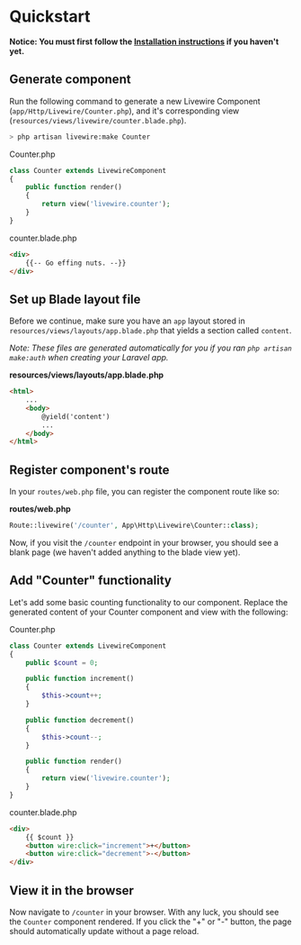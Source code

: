 # Quickstart

**Notice: You must first follow the [Installation instructions](/livewire/docs/installation) if you haven't yet.**

## Generate component

Run the following command to generate a new Livewire Component (`app/Http/Livewire/Counter.php`), and it's corresponding view (`resources/views/livewire/counter.blade.php`).

```bash
> php artisan livewire:make Counter
```

<div title="Component">
<div title="Component__class">

Counter.php
```php
class Counter extends LivewireComponent
{
    public function render()
    {
        return view('livewire.counter');
    }
}
```

</div>
<div title="Component__view">

counter.blade.php
```html
<div>
    {{-- Go effing nuts. --}}
</div>
```

</div>
</div>

## Set up Blade layout file

Before we continue, make sure you have an `app` layout stored in `resources/views/layouts/app.blade.php` that yields a section called `content`.

_Note: These files are generated automatically for you if you ran `php artisan make:auth` when creating your Laravel app._

**resources/views/layouts/app.blade.php**
```html
<html>
    ...
    <body>
        @yield('content')
        ...
    </body>
</html>
```

## Register component's route

In your `routes/web.php` file, you can register the component route like so:

**routes/web.php**
```php
Route::livewire('/counter', App\Http\Livewire\Counter::class);
```

Now, if you visit the `/counter` endpoint in your browser, you should see a blank page (we haven't added anything to the blade view yet).

## Add "Counter" functionality

 Let's add some basic counting functionality to our component. Replace the generated content of your Counter component and view with the following:

<div title="Component">
<div title="Component__class">

Counter.php
```php
class Counter extends LivewireComponent
{
    public $count = 0;

    public function increment()
    {
        $this->count++;
    }

    public function decrement()
    {
        $this->count--;
    }

    public function render()
    {
        return view('livewire.counter');
    }
}
```

</div>
<div title="Component__view">

counter.blade.php
```html
<div>
    {{ $count }}
    <button wire:click="increment">+</button>
    <button wire:click="decrement">-</button>
</div>
```
</div>
</div>

## View it in the browser

Now navigate to `/counter` in your browser. With any luck, you should see the `Counter` component rendered. If you click the "+" or "-" button, the page should automatically update without a page reload.
